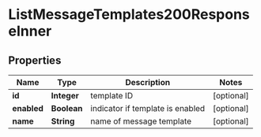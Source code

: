 

# ListMessageTemplates200ResponseInner


## Properties

| Name | Type | Description | Notes |
|------------ | ------------- | ------------- | -------------|
|**id** | **Integer** | template ID |  [optional] |
|**enabled** | **Boolean** | indicator if template is enabled |  [optional] |
|**name** | **String** | name of message template |  [optional] |



